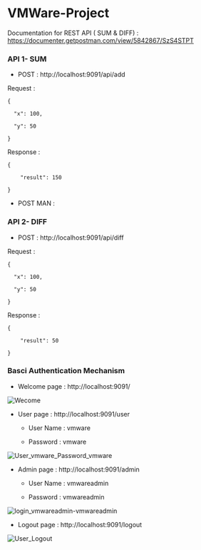 # VMWare-Project

Documentation for REST API ( SUM & DIFF) :  https://documenter.getpostman.com/view/5842867/SzS4STPT

### API 1- SUM

- POST : http://localhost:9091/api/add

Request :

    {

      "x": 100,

      "y": 50

    }


Response :

    {

        "result": 150

    }
    
- POST MAN : 




### API 2- DIFF

- POST : http://localhost:9091/api/diff

Request :

    {

      "x": 100,

      "y": 50

    }

Response :

    {

        "result": 50

    }
    

### Basci Authentication Mechanism

- Welcome page : http://localhost:9091/

![Wecome](https://user-images.githubusercontent.com/62286636/76852808-25535480-6872-11ea-8510-ed0683698540.PNG)

- User page : http://localhost:9091/user

    - User Name  :  vmware
    
    - Password    :  vmware
    
![User_vmware_Password_vmware](https://user-images.githubusercontent.com/62286636/76853052-9d217f00-6872-11ea-958d-5cddab07ed8b.PNG)

- Admin page : http://localhost:9091/admin

  - User Name  :  vmwareadmin
    
   - Password    :  vmwareadmin

![login_vmwareadmin-vmwareadmin](https://user-images.githubusercontent.com/62286636/76853601-a232fe00-6873-11ea-8c88-65c59b69e013.PNG)

- Logout page : http://localhost:9091/logout

![User_Logout](https://user-images.githubusercontent.com/62286636/76855190-9eed4180-6876-11ea-998a-db16cbac059e.PNG)

